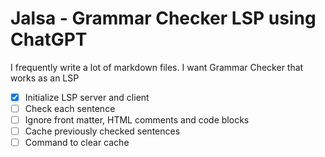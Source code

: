 # Jalsa - Grammar Checker LSP using ChatGPT


I frequently write a lot of markdown files. I want Grammar Checker that works as an LSP

- [x] Initialize LSP server and client
- [ ] Check each sentence
- [ ] Ignore front matter, HTML comments and code blocks
- [ ] Cache previously checked sentences
- [ ] Command to clear cache
